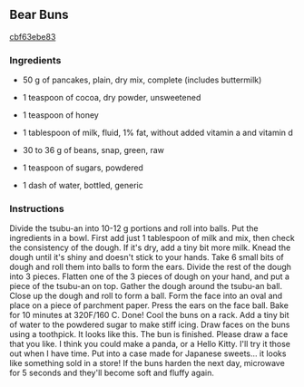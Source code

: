 ## Bear Buns

[cbf63ebe83](https://cookpad.com/us/recipes/168007-bear-buns)

### Ingredients

 - 50 g of pancakes, plain, dry mix, complete (includes buttermilk)

 - 1 teaspoon of cocoa, dry powder, unsweetened

 - 1 teaspoon of honey

 - 1 tablespoon of milk, fluid, 1% fat, without added vitamin a and vitamin d

 - 30 to 36 g of beans, snap, green, raw

 - 1 teaspoon of sugars, powdered

 - 1 dash of water, bottled, generic

### Instructions

Divide the tsubu-an into 10-12 g portions and roll into balls. Put the ingredients in a bowl. First add just 1 tablespoon of milk and mix, then check the consistency of the dough. If it's dry, add a tiny bit more milk. Knead the dough until it's shiny and doesn't stick to your hands. Take 6 small bits of dough and roll them into balls to form the ears. Divide the rest of the dough into 3 pieces. Flatten one of the 3 pieces of dough on your hand, and put a piece of the tsubu-an on top. Gather the dough around the tsubu-an ball. Close up the dough and roll to form a ball. Form the face into an oval and place on a piece of parchment paper. Press the ears on the face ball. Bake for 10 minutes at 320F/160 C. Done! Cool the buns on a rack. Add a tiny bit of water to the powdered sugar to make stiff icing. Draw faces on the buns using a toothpick. It looks like this. The bun is finished. Please draw a face that you like. I think you could make a panda, or a Hello Kitty. I'll try it those out when I have time. Put into a case made for Japanese sweets... it looks like something sold in a store! If the buns harden the next day, microwave for 5 seconds and they'll become soft and fluffy again.